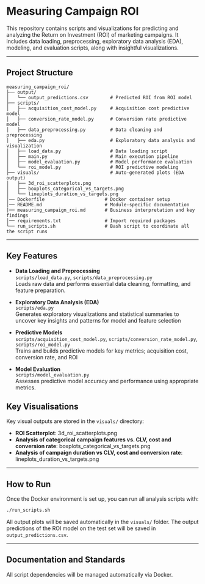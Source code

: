 # Measuring Campaign ROI

This repository contains scripts and visualizations for predicting and analyzing the Return on Investment (ROI) of marketing campaigns. It includes data loading, preprocessing, exploratory data analysis (EDA), modeling, and evaluation scripts, along with insightful visualizations.

---

## Project Structure

```plaintext
measuring_campaign_roi/
├── output/
│   └── output_predictions.csv        # Predicted ROI from ROI model
├── scripts/
│   ├── acquisition_cost_model.py     # Acquisition cost predictive model
│   ├── conversion_rate_model.py      # Conversion rate predictive model
│   ├── data_preprocessing.py         # Data cleaning and preprocessing
│   ├── eda.py                        # Exploratory data analysis and visualization
│   ├── load_data.py                  # Data loading script
│   ├── main.py                       # Main execution pipeline
│   ├── model_evaluation.py           # Model performance evaluation
│   └── roi_model.py                  # ROI predictive modeling
├── visuals/                          # Auto-generated plots (EDA output)
│   ├── 3d_roi_scatterplots.png
│   ├── boxplots_categorical_vs_targets.png
│   └── lineplots_duration_vs_targets.png
│── Dockerfile                      # Docker container setup
│── README.md                       # Module-specific documentation
|── measuring_campaign_roi.md       # Business interpretation and key findings
│── requirements.txt                # Import required packages
└── run_scripts.sh                  # Bash script to coordinate all the script runs
```

---

## Key Features

- **Data Loading and Preprocessing**  
  `scripts/load_data.py`, `scripts/data_preprocessing.py`  
  Loads raw data and performs essential data cleaning, formatting, and feature preparation.

- **Exploratory Data Analysis (EDA)**  
  `scripts/eda.py`  
  Generates exploratory visualizations and statistical summaries to uncover key insights and patterns for model and feature selection

- **Predictive Models**  
  `scripts/acquisition_cost_model.py`, `scripts/conversion_rate_model.py`, `scripts/roi_model.py`  
  Trains and builds predictive models for key metrics; acquisition cost, conversion rate, and ROI

- **Model Evaluation**  
  `scripts/model_evaluation.py`  
  Assesses predictive model accuracy and performance using appropriate metrics.

## Key Visualisations

Key visual outputs are stored in the `visuals/` directory:
- **ROI Scatterplot**: 3d_roi_scatterplots.png
- **Analysis of categorical campaign features vs. CLV, cost and conversion rate**: boxplots_categorical_vs_targets.png
- **Analysis of campaign duration vs CLV, cost and conversion rate**: lineplots_duration_vs_targets.png
---

## How to Run

Once the Docker environment is set up, you can run all analysis scripts with:

```bash
./run_scripts.sh
```

All output plots will be saved automatically in the `visuals/` folder.
The output predictions of the ROI model on the test set will be saved in `output_predictions.csv`.

---

## Documentation and Standards

All script dependencies will be managed automatically via Docker.
